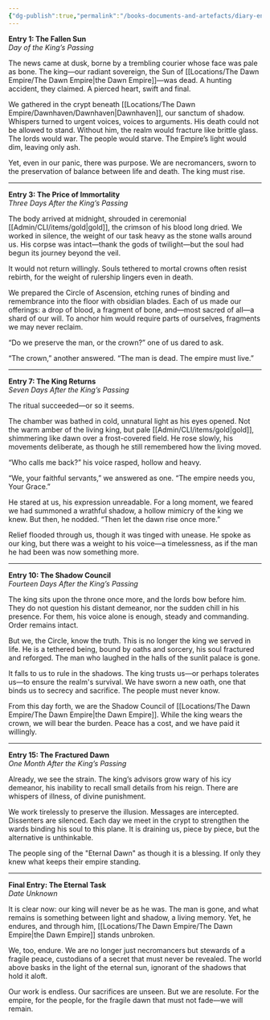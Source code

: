 ```yaml
---
{"dg-publish":true,"permalink":"/books-documents-and-artefacts/diary-entry-found-in-the-crypts-of-dawnhaven/","updated":"2024-12-31T22:43:18.982+00:00"}
---
```


**Entry 1: The Fallen Sun**  
_Day of the King’s Passing_

The news came at dusk, borne by a trembling courier whose face was pale as bone. The king—our radiant sovereign, the Sun of [[Locations/The Dawn Empire/The Dawn Empire\|the Dawn Empire]]—was dead. A hunting accident, they claimed. A pierced heart, swift and final.

We gathered in the crypt beneath [[Locations/The Dawn Empire/Dawnhaven/Dawnhaven\|Dawnhaven]], our sanctum of shadow. Whispers turned to urgent voices, voices to arguments. His death could not be allowed to stand. Without him, the realm would fracture like brittle glass. The lords would war. The people would starve. The Empire’s light would dim, leaving only ash.

Yet, even in our panic, there was purpose. We are necromancers, sworn to the preservation of balance between life and death. The king must rise.

---

**Entry 3: The Price of Immortality**  
_Three Days After the King’s Passing_

The body arrived at midnight, shrouded in ceremonial [[Admin/CLI/items/gold\|gold]], the crimson of his blood long dried. We worked in silence, the weight of our task heavy as the stone walls around us. His corpse was intact—thank the gods of twilight—but the soul had begun its journey beyond the veil.

It would not return willingly. Souls tethered to mortal crowns often resist rebirth, for the weight of rulership lingers even in death.

We prepared the Circle of Ascension, etching runes of binding and remembrance into the floor with obsidian blades. Each of us made our offerings: a drop of blood, a fragment of bone, and—most sacred of all—a shard of our will. To anchor him would require parts of ourselves, fragments we may never reclaim.

“Do we preserve the man, or the crown?” one of us dared to ask.

“The crown,” another answered. “The man is dead. The empire must live.”

---

**Entry 7: The King Returns**  
_Seven Days After the King’s Passing_

The ritual succeeded—or so it seems.

The chamber was bathed in cold, unnatural light as his eyes opened. Not the warm amber of the living king, but pale [[Admin/CLI/items/gold\|gold]], shimmering like dawn over a frost-covered field. He rose slowly, his movements deliberate, as though he still remembered how the living moved.

“Who calls me back?” his voice rasped, hollow and heavy.

“We, your faithful servants,” we answered as one. “The empire needs you, Your Grace.”

He stared at us, his expression unreadable. For a long moment, we feared we had summoned a wrathful shadow, a hollow mimicry of the king we knew. But then, he nodded. “Then let the dawn rise once more.”

Relief flooded through us, though it was tinged with unease. He spoke as our king, but there was a weight to his voice—a timelessness, as if the man he had been was now something more.

---

**Entry 10: The Shadow Council**  
_Fourteen Days After the King’s Passing_

The king sits upon the throne once more, and the lords bow before him. They do not question his distant demeanor, nor the sudden chill in his presence. For them, his voice alone is enough, steady and commanding. Order remains intact.

But we, the Circle, know the truth. This is no longer the king we served in life. He is a tethered being, bound by oaths and sorcery, his soul fractured and reforged. The man who laughed in the halls of the sunlit palace is gone.

It falls to us to rule in the shadows. The king trusts us—or perhaps tolerates us—to ensure the realm's survival. We have sworn a new oath, one that binds us to secrecy and sacrifice. The people must never know.

From this day forth, we are the Shadow Council of [[Locations/The Dawn Empire/The Dawn Empire\|the Dawn Empire]]. While the king wears the crown, we will bear the burden. Peace has a cost, and we have paid it willingly.

---

**Entry 15: The Fractured Dawn**  
_One Month After the King’s Passing_

Already, we see the strain. The king’s advisors grow wary of his icy demeanor, his inability to recall small details from his reign. There are whispers of illness, of divine punishment.

We work tirelessly to preserve the illusion. Messages are intercepted. Dissenters are silenced. Each day we meet in the crypt to strengthen the wards binding his soul to this plane. It is draining us, piece by piece, but the alternative is unthinkable.

The people sing of the "Eternal Dawn" as though it is a blessing. If only they knew what keeps their empire standing.

---

**Final Entry: The Eternal Task**  
_Date Unknown_

It is clear now: our king will never be as he was. The man is gone, and what remains is something between light and shadow, a living memory. Yet, he endures, and through him, [[Locations/The Dawn Empire/The Dawn Empire\|the Dawn Empire]] stands unbroken.

We, too, endure. We are no longer just necromancers but stewards of a fragile peace, custodians of a secret that must never be revealed. The world above basks in the light of the eternal sun, ignorant of the shadows that hold it aloft.

Our work is endless. Our sacrifices are unseen. But we are resolute. For the empire, for the people, for the fragile dawn that must not fade—we will remain.